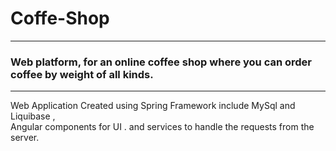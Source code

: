 # Coffe-Shop
<hr>
<h3>Web platform, for an online coffee shop where you can order coffee by weight of all kinds. </h3>

<hr>
Web Application Created using Spring Framework include MySql and Liquibase ,
<br>
Angular components for UI . and services to handle the requests from the server.

